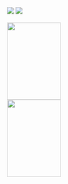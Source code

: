 <div>
  <div>
    <a href = "mailto:mariateguedes@gmail.com"><img src="https://img.shields.io/badge/-Gmail-%23333?style=for-the-badge&logo=gmail&logoColor=white" target="_blank"></a>
    <a href="https://www.linkedin.com/in/mariateguedes/" target="_blank"><img src="https://img.shields.io/badge/-LinkedIn-%230077B5?style=for-the-badge&logo=linkedin&logoColor=white" target="_blank"></a> 
  </div>
  <br>
  <div>
    <a href="https://github.com/mariateguedes">
    <img height="180em" width="50%" src="https://github-readme-stats.vercel.app/api?username=mariateguedes&show_icons=true&theme=dracula&include_all_commits=true&count_private=true"/>
    <img height="180em" width="50%" src="https://github-readme-stats.vercel.app/api/top-langs/?username=mariateguedes&layout=compact&langs_count=7&theme=dracula"/> 
  </div>
</div>
